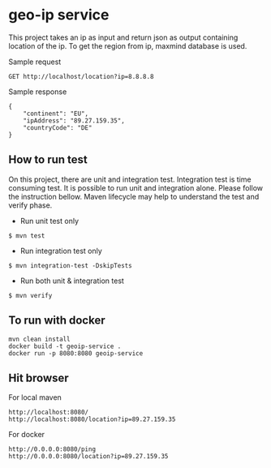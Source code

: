 # geo-ip service
This project takes an ip as input and return json as output containing location of the ip. To get the
region from ip,  maxmind database is used. 

Sample request 
```
GET http://localhost/location?ip=8.8.8.8
```
Sample response
```
{
    "continent": "EU",
    "ipAddress": "89.27.159.35",
    "countryCode": "DE"
}
```

## How to run test 
On this project, there are  unit and integration test. Integration test is time consuming test. 
It is possible to run unit and integration alone. Please follow the instruction bellow.
 Maven lifecycle may help to understand the test and verify phase.   

- Run unit test only
```
$ mvn test
```

- Run  integration test only
```
$ mvn integration-test -DskipTests
```

- Run both unit & integration test
```
$ mvn verify 
```

## To run with docker
```
mvn clean install 
docker build -t geoip-service .
docker run -p 8080:8080 geoip-service 
```

## Hit browser 
For local maven
```
http://localhost:8080/
http://localhost:8080/location?ip=89.27.159.35
``` 

For docker
```
http://0.0.0.0:8080/ping
http://0.0.0.0:8080/location?ip=89.27.159.35
```
